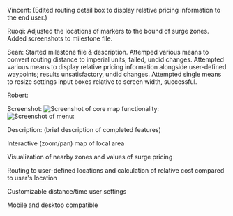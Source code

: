 Vincent: (Edited routing detail box to display relative pricing information to the end user.)

Ruoqi: Adjusted the locations of markers to the bound of surge zones. Added screenshots to milestone file.

Sean: Started milestone file & description. Attemped various means to convert routing distance to imperial units; failed, undid changes. Attempted various means to display relative pricing information alongside user-defined waypoints; results unsatisfactory, undid changes. Attempted single means to resize settings input boxes relative to screen width, successful.

Robert: 

Screenshot:
![Screenshot of core map functionality:](http://i.imgur.com/GpNob05.png)
![Screenshot of menu:](http://i.imgur.com/K8oUAa2.png)

Description: (brief description of completed features)

Interactive (zoom/pan) map of local area

Visualization of nearby zones and values of surge pricing

Routing to user-defined locations and calculation of relative cost compared to user's location

Customizable distance/time user settings

Mobile and desktop compatible
